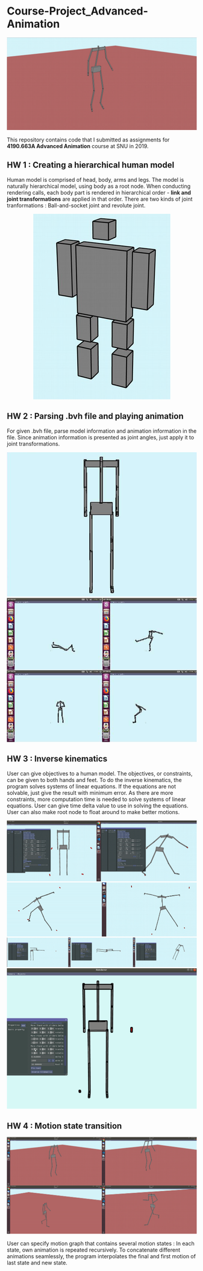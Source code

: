 # Course-Project_Advanced-Animation

<p align="center">
  <img src="Image/main.png">
</p>

This repository contains code that I submitted as assignments for **4190.663A Advanced Animation** course at SNU in 2019.

## HW 1 : Creating a hierarchical human model

Human model is comprised of head, body, arms and legs. The model is naturally hierarchical model, using body as a root node. When conducting rendering calls, each body part is rendered in hierarchical order - **link and joint transformations** are applied in that order. There are two kinds of joint tranformations : Ball-and-socket joint and revolute joint. 

<p align="center">
  <img src="Image/hw1.png">
</p>

## HW 2 : Parsing .bvh file and playing animation

For given .bvh file, parse model information and animation information in the file. Since animation information is presented as joint angles, just apply it to joint transformations.

<p align="center">
  <img src="Image/hw2_model.png">
  <img src="Image/hw2_animation.png">
</p>

## HW 3 : Inverse kinematics

User can give objectives to a human model. The objectives, or constraints, can be given to both hands and feet. To do the inverse kinematics, the program solves systems of linear equations. If the equations are not solvable, just give the result with minimum error. As there are more constraints, more computation time is needed to solve systems of linear equations. User can give time delta value to use in solving the equations. User can also make root node to float around to make better motions.

<p align="center">
  <img src="Image/hw3.png">
  <img src="Image/hw3_minerror.png">
  <img src="Image/hw3_floatingroot.png">
  <img src="Image/hw3_video.gif">
</p>

## HW 4 : Motion state transition


<p align="center">
  <img src="Image/hw4.png">
</p>

User can specify motion graph that contains several motion states : In each state, own animation is repeated recursively. To concatenate different animations seamlessly, the program interpolates the final and first motion of last state and new state. 
